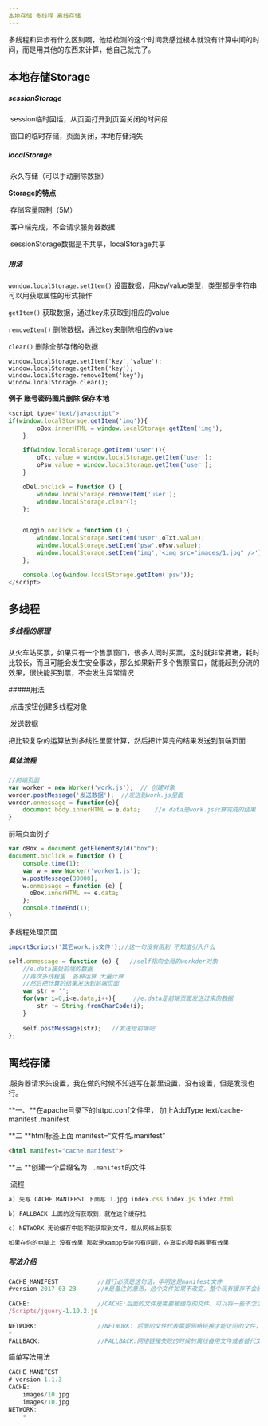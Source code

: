 ```yaml
---
本地存储 多线程 离线存储
---
```




多线程和异步有什么区别啊，他给检测的这个时间我感觉根本就没有计算中间的时间，而是用其他的东西来计算，他自己就完了。

## 本地存储Storage

##### sessionStorage

​		session临时回话，从页面打开到页面关闭的时间段

​		窗口的临时存储，页面关闭，本地存储消失

##### localStorage

​	永久存储（可以手动删除数据）

**Storage的特点**

​	存储容量限制（5M）

​	客户端完成，不会请求服务器数据

​	sessionStorage数据是不共享，localStorage共享

##### 用法

`wondow.localStorage.setItem()` 设置数据，用key/value类型，类型都是字符串   可以用获取属性的形式操作

`getItem()` 获取数据，通过key来获取到相应的value

`removeItem()` 删除数据，通过key来删除相应的value

`clear()` 删除全部存储的数据

```Sjs
window.localStorage.setItem('key','value');
window.localStorage.getItem('key');
window.localStorage.removeItem('key');
window.localStorage.clear();
```

**例子  账号密码图片删除 保存本地** 

```js
<script type="text/javascript">
if(window.localStorage.getItem('img')){
        oBox.innerHTML = window.localStorage.getItem('img');
    }

    if(window.localStorage.getItem('user')){
        oTxt.value = window.localStorage.getItem('user');
        oPsw.value = window.localStorage.getItem('user');
    }

    oDel.onclick = function () {
        window.localStorage.removeItem('user');
        window.localStorage.clear();
    };


    oLogin.onclick = function () {
        window.localStorage.setItem('user',oTxt.value);
        window.localStorage.setItem('psw',oPsw.value);
        window.localStorage.setItem('img','<img src="images/1.jpg" />');
    };

    console.log(window.localStorage.getItem('psw'));
</script>
```

## 多线程

##### 多线程的原理		

​	从火车站买票，如果只有一个售票窗口，很多人同时买票，这时就非常拥堵，耗时比较长，而且可能会发生安全事故，那么如果新开多个售票窗口，就能起到分流的效果，很快能买到票，不会发生异常情况

#####用法

​	点击按钮创建多线程对象

​	发送数据		

​	把比较复杂的运算放到多线性里面计算，然后把计算完的结果发送到前端页面	

##### 具体流程

```js
//前端页面
var worker = new Worker('work.js');  // 创建对象
worder.postMessage('发送数据');  //发送到work.js里面
worder.onmessage = function(e){
  	document.body.innerHTML = e.data;    //e.data是work.js计算完成的结果
}
```

前端页面例子

```js
var oBox = document.getElementById("box");
document.onclick = function () {
    console.time(1);
    var w = new Worker('worker1.js');
    w.postMessage(30000);
    w.onmessage = function (e) {
      oBox.innerHTML += e.data;
    };
    console.timeEnd(1);
}
```

多线程处理页面

```js
importScripts('其它work.js文件');//这一句没有用到 不知道引入什么

self.onmessage = function (e) {   //self指向全局的workder对象
    //e.data接受前端的数据
    //再次多线程里  各种运算 大量计算
    //然后把计算的结果发送到前端页面
    var str = '';
    for(var i=0;i<e.data;i++){     //e.data是前端页面发送过来的数据
        str += String.fromCharCode(i);
    }
  
    self.postMessage(str);   //发送给前端吧
};
```

## 离线存储

​	.服务器请求头设置，我在做的时候不知道写在那里设置，没有设置，但是发现也行。

**一、**在apache目录下的httpd.conf文件里， 加上AddType text/cache-manifest .manifest

**二 **html标签上面 manifest=“文件名.manifest”

```html
<html manifest="cache.manifest">
```

**三 **创建一个后缀名为 ` .manifest`的文件

​	流程

```js
a) 先写 CACHE MANIFEST 下面写 1.jpg index.css index.js index.html

b) FALLBACK 上面的没有获取到，就在这个缓存找

c) NETWORK 无论缓存中能不能获取到文件，都从网络上获取

如果在你的电脑上 没有效果 那就是xampp安装包有问题，在真实的服务器里有效果

```

##### 写法介绍

```js
CACHE MANIFEST           //首行必须是这句话，申明这是manifest文件  
#version 2017-03-23      //#是备注的意思，这个文件如果不改变，整个现有缓存不会刷新，改变一点就会有刷新，所以有时候我们会改变版本号之类的  
  
CACHE:                   //CACHE:后面的文件是需要被缓存的文件，可以将一些不怎么会变化的插件信息、配置信息缓存下来  
/Scripts/jquery-1.10.2.js  
  
NETWORK:                 //NETWORK: 后面的文件代表需要网络链接才能访问的文件，*来表示所有文件  
*  
FALLBACK:                //FALLBACK:网络链接失败的时候的离线备用文件或者替代文件、页面  
```

简单写法用法

```js
CACHE MANIFEST
# version 1.1.3
CACHE:
    images/10.jpg
    images/10.jpg
NETWORK:
    *
```


